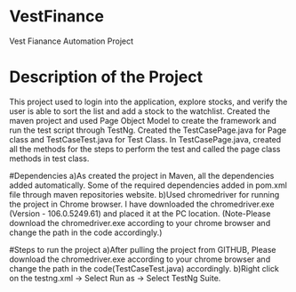 # VestFinance
Vest Fianance Automation Project

# Description of the Project
This project used to login into the application, explore stocks, and verify the user is able to sort the list and add a stock to the watchlist.
Created the maven project and used Page Object Model to create the framework and run the test script through TestNg.
Created the TestCasePage.java for Page class and TestCaseTest.java for Test Class.
In TestCasePage.java, created all the methods for the steps to perform the test and called the page class methods in test class.


#Dependencies
a)As created the project in Maven, all the dependencies added automatically. Some of the required dependencies added in pom.xml file through maven repositories website.
b)Used chromedriver for running the project in Chrome browser. I have downloaded the chromedriver.exe (Version - 106.0.5249.61) and placed it at the PC location.
(Note-Please download the chromedriver.exe according to your chrome browser and change the path in the code accordingly.)

#Steps to run the project
a)After pulling the project from GITHUB, Please download the chromedriver.exe according to your chrome browser and change the path in the code(TestCaseTest.java) accordingly.
b)Right click on the testng.xml -> Select Run as -> Select TestNg Suite.

